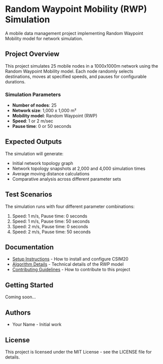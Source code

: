 # Random Waypoint Mobility (RWP) Simulation

A mobile data management project implementing Random Waypoint Mobility model for network simulation.

## Project Overview

This project simulates 25 mobile nodes in a 1000x1000m network using the Random Waypoint Mobility model. Each node randomly selects destinations, moves at specified speeds, and pauses for configurable durations.

### Simulation Parameters

- **Number of nodes**: 25
- **Network size**: 1,000 x 1,000 m²
- **Mobility model**: Random Waypoint (RWP)
- **Speed**: 1 or 2 m/sec
- **Pause time**: 0 or 50 seconds

## Expected Outputs

The simulation will generate:
- Initial network topology graph
- Network topology snapshots at 2,000 and 4,000 simulation times
- Average moving distance calculations
- Comparative analysis across different parameter sets

## Test Scenarios

The simulation runs with four different parameter combinations:
1. Speed: 1 m/s, Pause time: 0 seconds
2. Speed: 1 m/s, Pause time: 50 seconds
3. Speed: 2 m/s, Pause time: 0 seconds
4. Speed: 2 m/s, Pause time: 50 seconds

## Documentation

- [Setup Instructions](docs/SETUP.md) - How to install and configure CSIM20
- [Algorithm Details](docs/ALGORITHM.md) - Technical details of the RWP model
- [Contributing Guidelines](CONTRIBUTING.md) - How to contribute to this project

## Getting Started

Coming soon...

## Authors

- Your Name - Initial work

## License

This project is licensed under the MIT License - see the LICENSE file for details. 